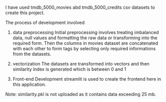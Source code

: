 I have used tmdb_5000_movies abd tmdb_5000_credits csv datasets to create this project.

The process of development involved


1. data preprocessing
Initial preprocessing involves treating imbalanced data, null values and formatting the raw data or transforming into the required form.
Then the columns in movies dataset are concatenated with each other to form tags by selecting only required informations from the datasets.



2. vectorization
The datasets are transformed into vectors and then similarity index is generated which is between 0 and 1   



3. Front-end Development
   streamlit is used to create the frontend here in this application.


Note: similarity.pkl is not uploaded as it contains data exceeding 25 mb.
